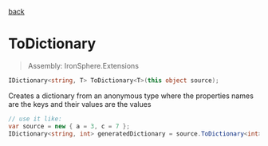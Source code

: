 ﻿

[back](/IronSphere.Extensions/types/AnonymousObjectExtension)

# ToDictionary

> Assembly: IronSphere.Extensions

```csharp
IDictionary<string, T> ToDictionary<T>(this object source);
```

Creates a dictionary from an anonymous type where the properties names are the keys and their values are the values

```csharp
// use it like:
var source = new { a = 3, c = 7 };
IDictionary<string, int> generatedDictionary = source.ToDictionary<int>();
``` 